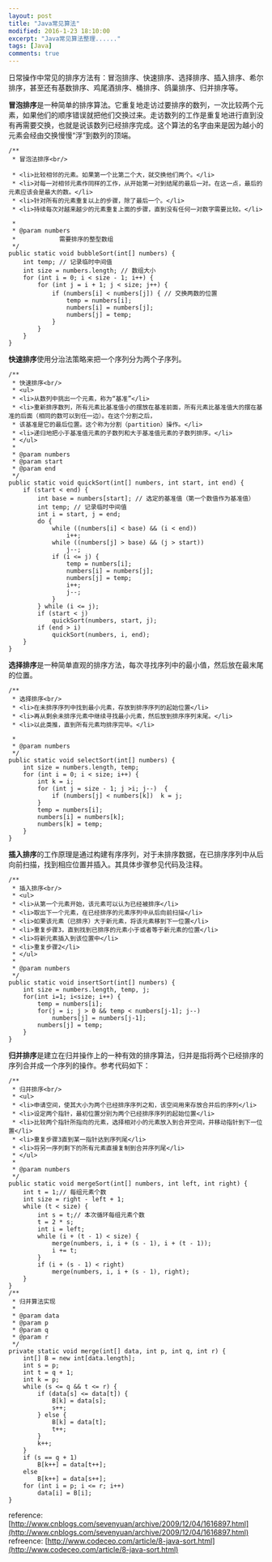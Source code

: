 ```yaml
---
layout: post
title: "Java常见算法"
modified: 2016-1-23 18:10:00
excerpt: "Java常见算法整理......"
tags: [Java]
comments: true
---
```

日常操作中常见的排序方法有：冒泡排序、快速排序、选择排序、插入排序、希尔排序，甚至还有基数排序、鸡尾酒排序、桶排序、鸽巢排序、归并排序等。

**冒泡排序**是一种简单的排序算法。它重复地走访过要排序的数列，一次比较两个元素，如果他们的顺序错误就把他们交换过来。走访数列的工作是重复地进行直到没有再需要交换，也就是说该数列已经排序完成。这个算法的名字由来是因为越小的元素会经由交换慢慢“浮”到数列的顶端。   



	/**  
	 * 冒泡法排序<br/>  
	
	 * <li>比较相邻的元素。如果第一个比第二个大，就交换他们两个。</li>  
	 * <li>对每一对相邻元素作同样的工作，从开始第一对到结尾的最后一对。在这一点，最后的元素应该会是最大的数。</li>  
	 * <li>针对所有的元素重复以上的步骤，除了最后一个。</li>  
	 * <li>持续每次对越来越少的元素重复上面的步骤，直到没有任何一对数字需要比较。</li>  
	
	 *   
	 * @param numbers  
	 *            需要排序的整型数组  
	 */  
	public static void bubbleSort(int[] numbers) {   
	    int temp; // 记录临时中间值   
	    int size = numbers.length; // 数组大小   
	    for (int i = 0; i < size - 1; i++) {   
	        for (int j = i + 1; j < size; j++) {   
	            if (numbers[i] < numbers[j]) { // 交换两数的位置   
	                temp = numbers[i];   
	                numbers[i] = numbers[j];   
	                numbers[j] = temp;   
	            }   
	        }   
	    }   
	}  


**快速排序**使用分治法策略来把一个序列分为两个子序列。

	/**  
	 * 快速排序<br/>  
	 * <ul>  
	 * <li>从数列中挑出一个元素，称为“基准”</li>  
	 * <li>重新排序数列，所有元素比基准值小的摆放在基准前面，所有元素比基准值大的摆在基准的后面（相同的数可以到任一边）。在这个分割之后，  
	 * 该基准是它的最后位置。这个称为分割（partition）操作。</li>  
	 * <li>递归地把小于基准值元素的子数列和大于基准值元素的子数列排序。</li>  
	 * </ul>  
	 *   
	 * @param numbers  
	 * @param start  
	 * @param end  
	 */  
	public static void quickSort(int[] numbers, int start, int end) {   
	    if (start < end) {   
	        int base = numbers[start]; // 选定的基准值（第一个数值作为基准值）   
	        int temp; // 记录临时中间值   
	        int i = start, j = end;   
	        do {   
	            while ((numbers[i] < base) && (i < end))   
	                i++;   
	            while ((numbers[j] > base) && (j > start))   
	                j--;   
	            if (i <= j) {   
	                temp = numbers[i];   
	                numbers[i] = numbers[j];   
	                numbers[j] = temp;   
	                i++;   
	                j--;   
	            }   
	        } while (i <= j);   
	        if (start < j)   
	            quickSort(numbers, start, j);   
	        if (end > i)   
	            quickSort(numbers, i, end);   
	    }   
	}  


**选择排序**是一种简单直观的排序方法，每次寻找序列中的最小值，然后放在最末尾的位置。

	/**  
	 * 选择排序<br/>  
	 * <li>在未排序序列中找到最小元素，存放到排序序列的起始位置</li>  
	 * <li>再从剩余未排序元素中继续寻找最小元素，然后放到排序序列末尾。</li>  
	 * <li>以此类推，直到所有元素均排序完毕。</li>  
	
	 *   
	 * @param numbers  
	 */  
	public static void selectSort(int[] numbers) {   
	    int size = numbers.length, temp;   
	    for (int i = 0; i < size; i++) {   
	        int k = i;   
	        for (int j = size - 1; j >i; j--)  {   
	            if (numbers[j] < numbers[k])  k = j;   
	        }   
	        temp = numbers[i];   
	        numbers[i] = numbers[k];   
	        numbers[k] = temp;   
	    }   
	}  


**插入排序**的工作原理是通过构建有序序列，对于未排序数据，在已排序序列中从后向前扫描，找到相应位置并插入。其具体步骤参见代码及注释。

	/**  
	 * 插入排序<br/>  
	 * <ul>  
	 * <li>从第一个元素开始，该元素可以认为已经被排序</li>  
	 * <li>取出下一个元素，在已经排序的元素序列中从后向前扫描</li>  
	 * <li>如果该元素（已排序）大于新元素，将该元素移到下一位置</li>  
	 * <li>重复步骤3，直到找到已排序的元素小于或者等于新元素的位置</li>  
	 * <li>将新元素插入到该位置中</li>  
	 * <li>重复步骤2</li>  
	 * </ul>  
	 *   
	 * @param numbers  
	 */  
	public static void insertSort(int[] numbers) {   
	    int size = numbers.length, temp, j;   
	    for(int i=1; i<size; i++) {   
	        temp = numbers[i];   
	        for(j = i; j > 0 && temp < numbers[j-1]; j--)   
	            numbers[j] = numbers[j-1];   
	        numbers[j] = temp;   
	    }   
	}  


**归并排序**是建立在归并操作上的一种有效的排序算法，归并是指将两个已经排序的序列合并成一个序列的操作。参考代码如下：

	/**  
	 * 归并排序<br/>  
	 * <ul>  
	 * <li>申请空间，使其大小为两个已经排序序列之和，该空间用来存放合并后的序列</li>  
	 * <li>设定两个指针，最初位置分别为两个已经排序序列的起始位置</li>  
	 * <li>比较两个指针所指向的元素，选择相对小的元素放入到合并空间，并移动指针到下一位置</li>  
	 * <li>重复步骤3直到某一指针达到序列尾</li>  
	 * <li>将另一序列剩下的所有元素直接复制到合并序列尾</li>  
	 * </ul>  
	 *   
	 * @param numbers  
	 */  
	public static void mergeSort(int[] numbers, int left, int right) {   
	    int t = 1;// 每组元素个数   
	    int size = right - left + 1;   
	    while (t < size) {   
	        int s = t;// 本次循环每组元素个数   
	        t = 2 * s;   
	        int i = left;   
	        while (i + (t - 1) < size) {   
	            merge(numbers, i, i + (s - 1), i + (t - 1));   
	            i += t;   
	        }   
	        if (i + (s - 1) < right)   
	            merge(numbers, i, i + (s - 1), right);   
	    }   
	}   
	/**  
	 * 归并算法实现  
	 *   
	 * @param data  
	 * @param p  
	 * @param q  
	 * @param r  
	 */  
	private static void merge(int[] data, int p, int q, int r) {   
	    int[] B = new int[data.length];   
	    int s = p;   
	    int t = q + 1;   
	    int k = p;   
	    while (s <= q && t <= r) {   
	        if (data[s] <= data[t]) {   
	            B[k] = data[s];   
	            s++;   
	        } else {   
	            B[k] = data[t];   
	            t++;   
	        }   
	        k++;   
	    }   
	    if (s == q + 1)   
	        B[k++] = data[t++];   
	    else  
	        B[k++] = data[s++];   
	    for (int i = p; i <= r; i++)   
	        data[i] = B[i];   
	}  



    
     
reference: [http://www.cnblogs.com/sevenyuan/archive/2009/12/04/1616897.html](http://www.cnblogs.com/sevenyuan/archive/2009/12/04/1616897.html)   
refreence: [http://www.codeceo.com/article/8-java-sort.html](http://www.codeceo.com/article/8-java-sort.html)